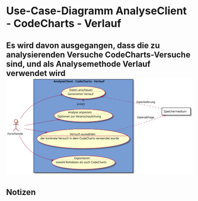 # Use-Case-Diagramm AnalyseClient - CodeCharts - Verlauf
Es wird davon ausgegangen, dass die zu analysierenden Versuche CodeCharts-Versuche sind, und als Analysemethode Verlauf verwendet wird
![Use-Case-Diagramm](usecase-analyse-code_charts.svg)
---
## Notizen
